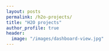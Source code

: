 ```yaml
---
layout: posts
permalink: /h2o-projects/
title: "H2O projects"
author_profile: true
header:
  image: "/images/dashboard-view.jpg"
---
```




